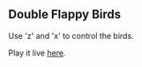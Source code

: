 ## Double Flappy Birds 

Use 'z' and 'x' to control the birds.

Play it live [here](https://confident-goldberg-7bea8c.netlify.com/).
